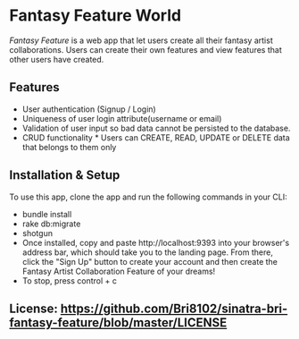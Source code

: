 # Fantasy Feature World

*Fantasy Feature* is a web app that let users create all their fantasy artist collaborations. Users can create their own features and view features that other users have created.

## Features 

* User authentication (Signup / Login)
* Uniqueness of user login attribute(username or email)
* Validation of user input so bad data cannot be persisted to the database.
* CRUD functionality
      *  Users can CREATE, READ, UPDATE or DELETE data that belongs to them only

## Installation & Setup

To use this app, clone the app and run the following commands in your CLI:

* bundle install
* rake db:migrate
* shotgun
* Once installed, copy and paste http://localhost:9393 into your browser's address bar, which should take you to the landing page. From there, click the "Sign Up" button to create your account and then create the Fantasy Artist Collaboration Feature of your dreams!
* To stop, press control + c

## License: https://github.com/Bri8102/sinatra-bri-fantasy-feature/blob/master/LICENSE

